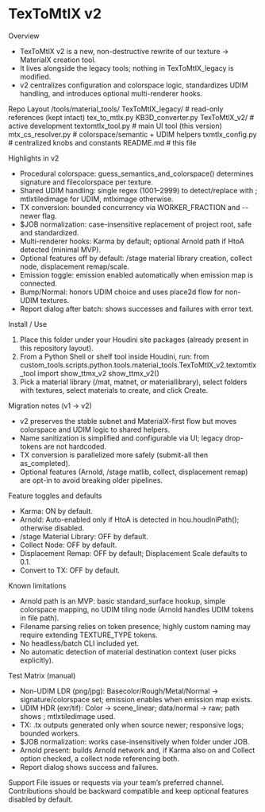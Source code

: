 TexToMtlX v2
============

Overview
- TexToMtlX v2 is a new, non-destructive rewrite of our texture → MaterialX creation tool.
- It lives alongside the legacy tools; nothing in TexToMtlX_legacy is modified.
- v2 centralizes configuration and colorspace logic, standardizes UDIM handling, and introduces optional multi-renderer hooks.

Repo Layout
/tools/material_tools/
  TexToMtlX_legacy/             # read-only references (kept intact)
    tex_to_mtlx.py
    KB3D_converter.py
  TexToMtlX_v2/                 # active development
    textomtlx_tool.py           # main UI tool (this version)
    mtx_cs_resolver.py          # colorspace/semantic + UDIM helpers
    txmtlx_config.py            # centralized knobs and constants
    README.md                   # this file

Highlights in v2
- Procedural colorspace: guess_semantics_and_colorspace() determines signature and filecolorspace per texture.
- Shared UDIM handling: single regex (1001–2999) to detect/replace with <UDIM>; mtlxtiledimage for UDIM, mtlximage otherwise.
- TX conversion: bounded concurrency via WORKER_FRACTION and --newer flag.
- $JOB normalization: case-insensitive replacement of project root, safe and standardized.
- Multi-renderer hooks: Karma by default; optional Arnold path if HtoA detected (minimal MVP).
- Optional features off by default: /stage material library creation, collect node, displacement remap/scale.
- Emission toggle: emission enabled automatically when emission map is connected.
- Bump/Normal: honors UDIM choice and uses place2d flow for non-UDIM textures.
- Report dialog after batch: shows successes and failures with error text.

Install / Use
1) Place this folder under your Houdini site packages (already present in this repository layout).
2) From a Python Shell or shelf tool inside Houdini, run:
   from custom_tools.scripts.python.tools.material_tools.TexToMtlX_v2.textomtlx_tool import show_ttmx_v2
   show_ttmx_v2()
3) Pick a material library (/mat, matnet, or materiallibrary), select folders with textures, select materials to create, and click Create.

Migration notes (v1 → v2)
- v2 preserves the stable subnet and MaterialX-first flow but moves colorspace and UDIM logic to shared helpers.
- Name sanitization is simplified and configurable via UI; legacy drop-tokens are not hardcoded.
- TX conversion is parallelized more safely (submit-all then as_completed).
- Optional features (Arnold, /stage matlib, collect, displacement remap) are opt-in to avoid breaking older pipelines.

Feature toggles and defaults
- Karma: ON by default.
- Arnold: Auto-enabled only if HtoA is detected in hou.houdiniPath(); otherwise disabled.
- /stage Material Library: OFF by default.
- Collect Node: OFF by default.
- Displacement Remap: OFF by default; Displacement Scale defaults to 0.1.
- Convert to TX: OFF by default.

Known limitations
- Arnold path is an MVP: basic standard_surface hookup, simple colorspace mapping, no UDIM tiling node (Arnold handles UDIM tokens in file path).
- Filename parsing relies on token presence; highly custom naming may require extending TEXTURE_TYPE tokens.
- No headless/batch CLI included yet.
- No automatic detection of material destination context (user picks explicitly).

Test Matrix (manual)
- Non-UDIM LDR (png/jpg): Basecolor/Rough/Metal/Normal → signature/colorspace set; emission enables when emission map exists.
- UDIM HDR (exr/tif): Color → scene_linear; data/normal → raw; path shows <UDIM>; mtlxtiledimage used.
- TX: .tx outputs generated only when source newer; responsive logs; bounded workers.
- $JOB normalization: works case-insensitively when folder under JOB.
- Arnold present: builds Arnold network and, if Karma also on and Collect option checked, a collect node referencing both.
- Report dialog shows success and failures.

Support
File issues or requests via your team’s preferred channel. Contributions should be backward compatible and keep optional features disabled by default.
